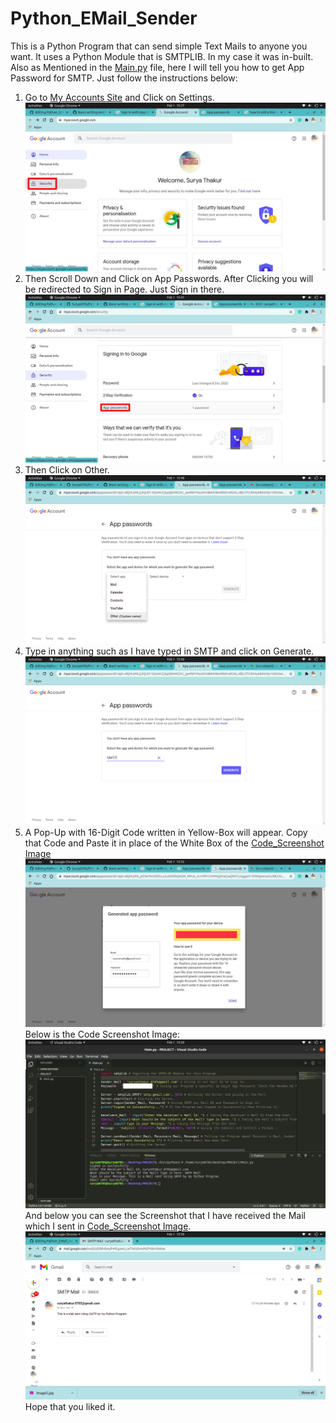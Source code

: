 # Python_EMail_Sender
This is a Python Program that can send simple Text Mails to anyone you want. It uses a Python Module that is SMTPLIB. In my case it was in-built. Also as Mentioned in the [Main.py](Main.py) file, here I will tell you how to get App Password for SMTP. Just follow the instructions below:
1. Go to [My Accounts Site](https://myaccount.google.com/) and Click on Settings.
<img src="Image1.jpg"><img>
2. Then Scroll Down and Click on App Passwords. After Clicking you will be redirected to Sign in Page. Just Sign in there.
<img src="Image2.jpg"><img>
3. Then Click on Other.
<img src="Image3.png"><img>
4. Type in anything such as I have typed in SMTP and click on Generate.
<img src="Image4.png"><img>
5. A Pop-Up with 16-Digit Code written in Yellow-Box will appear. Copy that Code and Paste it in place of the White Box of the [Code_Screenshot Image](Code_Screenshot.png)
<img src="Image5.jpg"><img>
Below is the Code Screenshot Image:
<img src="Code_Screenshot.png"><img>
And below you can see the Screenshot that I have received the Mail which I sent in [Code_Screenshot Image](Code_Screenshot.png).
<img src="Received_Mail.png"><img>
Hope that you liked it.
